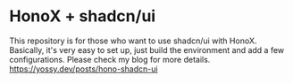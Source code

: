 # HonoX + shadcn/ui

This repository is for those who want to use shadcn/ui with HonoX. Basically, it's very easy to set up, just build the environment and add a few configurations.
Please check my blog for more details. https://yossy.dev/posts/hono-shadcn-ui
